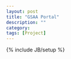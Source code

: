 ```yaml
---
layout: post
title: "GSAA Portal"
description: ""
category: 
tags: [Project]
---
```

{% include JB/setup %}
